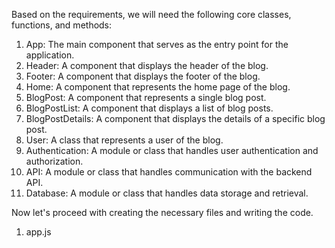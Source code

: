 Based on the requirements, we will need the following core classes, functions, and methods:

1. App: The main component that serves as the entry point for the application.
2. Header: A component that displays the header of the blog.
3. Footer: A component that displays the footer of the blog.
4. Home: A component that represents the home page of the blog.
5. BlogPost: A component that represents a single blog post.
6. BlogPostList: A component that displays a list of blog posts.
7. BlogPostDetails: A component that displays the details of a specific blog post.
8. User: A class that represents a user of the blog.
9. Authentication: A module or class that handles user authentication and authorization.
10. API: A module or class that handles communication with the backend API.
11. Database: A module or class that handles data storage and retrieval.

Now let's proceed with creating the necessary files and writing the code.

1. app.js

